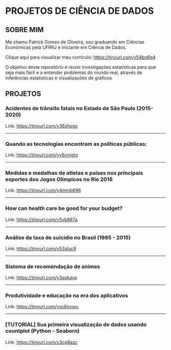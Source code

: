 # PROJETOS DE CIÊNCIA DE DADOS


## SOBRE MIM
  Me chamo Patrick Gomes de Oliveira, sou graduando em Ciências Econômicas pela UFRRJ e iniciante em Ciência de Dados.
  
  Clique aqui para visualizar meu currículo: https://tinyurl.com/y54bo6q4



  O objetivo deste repositório é reunir investigações estatísticas para que seja mais fácil e a entender problemas do mundo real, através de inferências estatísticas e visualizações de gráficos


## PROJETOS

### Acidentes de trânsito fatais no Estado de São Paulo (2015-2020)
Link: https://tinyurl.com/y36zhsgo

_________________________________________________________________________________________________________________________________________________________________________________
### Quando as tecnologias encontram as políticas públicas:
Link: https://tinyurl.com/yy6cmgtq

________________________________________________________________________________________________________________________________________________________________________________

### Medidas e medalhas de atletas e países nos principais esportes dos Jogos Olímpicos no Rio 2016
Link: https://tinyurl.com/y4mmb696

_________________________________________________________________________________________________________________________________________________________________________________
### How can health care be good for your budget?
Link: https://tinyurl.com/y5vb887a

_________________________________________________________________________________________________________________________________________________________________________________

### Análise da taxa de suicídio no Brasil (1985 - 2015)
Link: https://tinyurl.com/y53xluc9

_________________________________________________________________________________________________________________________________________________________________________________

### Sistema de recomendação de animes
Link: https://tinyurl.com/y3spkayp

__________________________________________________________________________________________________________________________________________________________________________________
### Produtividade e educação na era dos aplicativos
Link: https://tinyurl.com/yxc6pvwu

_________________________________________________________________________________________________________________________________________________________________________________
### [TUTORIAL] Sua primeira visualização de dados usando countplot (Python - Seaborn)
Link: https://tinyurl.com/y3cg9azc

